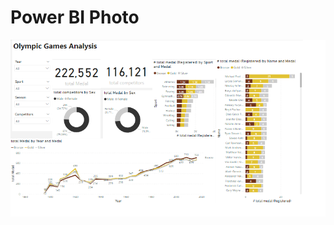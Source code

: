 # Power BI Photo 
![alt text](https://github.com/forgivefarouk/DataAnalystProjectFromScratch_PBI_SQL/blob/main/Olympic_Games_Analysis/olympic_img.png)
